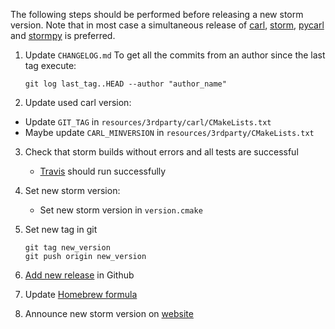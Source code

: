 The following steps should be performed before releasing a new storm version.
Note that in most case a simultaneous release of [carl](https://github.com/smtrat/carl), [storm](https://github.com/moves-rwth/storm), [pycarl](https://github.com/moves-rwth/pycarl/) and [stormpy](https://github.com/moves-rwth/stormpy/) is preferred.

1. Update `CHANGELOG.md`
   To get all the commits from an author since the last tag execute:
   ```console
   git log last_tag..HEAD --author "author_name"
   ```

2. Update used carl version:
  * Update `GIT_TAG` in `resources/3rdparty/carl/CMakeLists.txt`
  * Maybe update `CARL_MINVERSION` in `resources/3rdparty/CMakeLists.txt`

3. Check that storm builds without errors and all tests are successful
   * [Travis](https://travis-ci.org/moves-rwth/storm) should run successfully

4. Set new storm version:
   * Set new storm version in `version.cmake`

5. Set new tag in git
   ```console
   git tag new_version
   git push origin new_version
   ```

6. [Add new release](https://github.com/moves-rwth/storm/releases/new) in Github

7. Update [Homebrew formula](https://github.com/moves-rwth/homebrew-storm)

8. Announce new storm version on [website](http://www.stormchecker.org/news.html)
